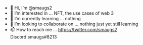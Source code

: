 - 👋 Hi, I’m @smaugs2
- 👀 I’m interested in ... NFT, the use cases of web 3
- 🌱 I’m currently learning ... nothing
- 💞️ I’m looking to collaborate on ... nothing just yet still learning
- 📫 How to reach me ... https://twitter.com/smaugs2 Discord:smaugs#8213

<!---
smaugs2/smaugs2 is a ✨ special ✨ repository because its `README.md` (this file) appears on your GitHub profile.
You can click the Preview link to take a look at your changes.
--->
